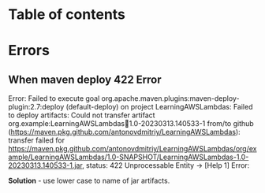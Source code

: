 # Table of contents

# Errors

## When maven deploy 422 Error

Error:  Failed to execute goal org.apache.maven.plugins:maven-deploy-plugin:2.7:deploy (default-deploy) on project LearningAWSLambdas: Failed to deploy artifacts: Could not transfer artifact org.example:LearningAWSLambdas:jar:1.0-20230313.140533-1 from/to github (https://maven.pkg.github.com/antonovdmitriy/LearningAWSLambdas): transfer failed for https://maven.pkg.github.com/antonovdmitriy/LearningAWSLambdas/org/example/LearningAWSLambdas/1.0-SNAPSHOT/LearningAWSLambdas-1.0-20230313.140533-1.jar, status: 422 Unprocessable Entity -> [Help 1]
Error:  

**Solution** - use lower case to name of jar artifacts. 